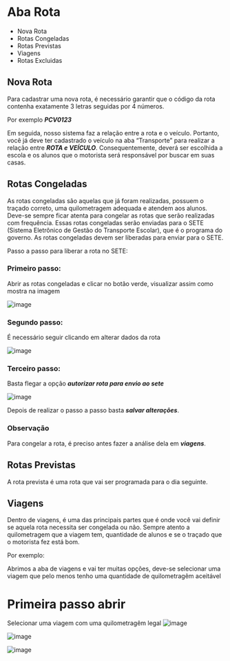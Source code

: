 # Aba Rota
* Nova Rota
* Rotas Congeladas
* Rotas Previstas
* Viagens
* Rotas Excluidas

## Nova Rota
Para cadastrar uma nova rota, é necessário garantir que o código da rota contenha exatamente 3 letras seguidas por 4 números.

Por exemplo
***PCV0123***

Em seguida, nosso sistema faz a relação entre a rota e o veículo. Portanto, você já deve ter cadastrado o veículo na aba “Transporte” para realizar a relação entre ***ROTA e VEÍCULO***. Consequentemente, deverá ser escolhida a escola e os alunos que o motorista será responsável por buscar em suas casas.

## Rotas Congeladas
As rotas congeladas são aquelas que já foram realizadas, possuem o traçado correto, uma quilometragem adequada e atendem aos alunos. Deve-se sempre ficar atenta para congelar as rotas que serão realizadas com frequência. Essas rotas congeladas serão enviadas para o SETE (Sistema Eletrônico de Gestão do Transporte Escolar), que é o programa do governo.
As rotas congeladas devem ser liberadas para enviar para o SETE. 

Passo a passo para liberar a rota no SETE:
### Primeiro passo:
Abrir as rotas congeladas e clicar no botão verde, visualizar assim como mostra na imagem

![image](https://github.com/user-attachments/assets/44805f02-1a1c-44f5-9381-cf2dd94cc466)

### Segundo passo: 
É necessário seguir clicando em alterar dados da rota

![image](https://github.com/user-attachments/assets/4f6d1690-42f8-4a64-a8fb-82cfcbe16ce9)

### Terceiro passo:
Basta flegar a opção ***autorizar rota para envio ao sete***

![image](https://github.com/user-attachments/assets/4d548592-583f-46a6-b31f-ce7b741ec12d)

Depois de realizar o passo a passo basta ***salvar alterações***.

### Observação
Para congelar a rota, é preciso antes fazer a análise dela em ***viagens***.

## Rotas Previstas
A rota prevista é uma rota que vai ser programada para o dia seguinte.

## Viagens
Dentro de viagens, é uma das principais partes que é onde você vai definir se aquela rota necessita ser congelada ou não. Sempre atento a quilometragem que a viagem tem, quantidade de alunos e se o traçado que o motorista fez está bom. 

Por exemplo:

Abrimos a aba de viagens e vai ter muitas opções, deve-se selecionar uma viagem que pelo menos tenho uma quantidade de quilometragêm aceitável

# Primeira passo abrir 

Selecionar uma viagem com uma quilometragêm legal
![image](https://github.com/user-attachments/assets/099fb08a-6143-4fe7-83a8-8a478af75856)

![image](https://github.com/user-attachments/assets/1c7efa85-53ec-47e8-b801-af5b817c8acc)

![image](https://github.com/user-attachments/assets/e2c22625-b943-4ec8-94e2-cdb603925596)


